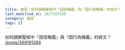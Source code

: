 ```yaml
---
title: 複習：如何調解聖經中『因信稱義』與『因行為稱義』的經文？
last_modified_at: 1617287520
category: 複習
tags: []
---
```


<p>如何調解聖經中『因信稱義』與『因行為稱義』的經文？<br/>
<a href="/posts/269191284" target="_blank">/posts/269191284</a></p>
<p> </p>
